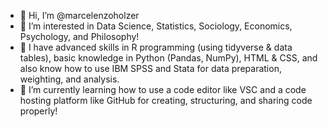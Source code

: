 - 👋 Hi, I’m @marcelenzoholzer
- 👀 I’m interested in Data Science, Statistics, Sociology, Economics, Psychology, and Philosophy!
- 💞️ I have advanced skills in R programming (using tidyverse & data tables), basic knowledge in Python (Pandas, NumPy), HTML & CSS, and also know how to use IBM SPSS and Stata for data preparation, weighting, and analysis.
- 🌱 I’m currently learning how to use a code editor like VSC and a code hosting platform like GitHub for creating, structuring, and sharing code properly! 


<!---
marcelenzoholzer/marcelenzoholzer is a ✨ special ✨ repository because its `README.md` (this file) appears on your GitHub profile.
You can click the Preview link to take a look at your changes.
--->
